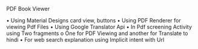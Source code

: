 PDF Book Viewer

•	Using Material Designs card view, buttons
•	Using PDF Renderer for viewing Pdf Files
•	Using Google Translator Api
•	In Pdf screening Activity using Two fragments 
o	One for PDF Viewing and another for Translate to hindi
•	For web search explanation using Implicit intent with Url
